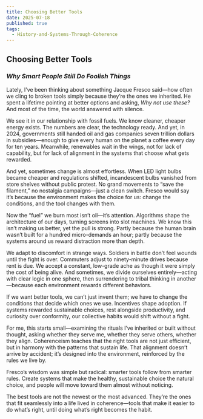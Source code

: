 ```yaml
---
title: Choosing Better Tools
date: 2025-07-18
published: true
tags:
  - History-and-Systems-Through-Coherence
---
```

## **Choosing Better Tools**

### *Why Smart People Still Do Foolish Things*

Lately, I’ve been thinking about something Jacque Fresco said—how often we cling to broken tools simply because they’re the ones we inherited. He spent a lifetime pointing at better options and asking, _Why not use these?_ And most of the time, the world answered with silence.

We see it in our relationship with fossil fuels. We know cleaner, cheaper energy exists. The numbers are clear, the technology ready. And yet, in 2024, governments still handed oil and gas companies seven trillion dollars in subsidies—enough to give every human on the planet a coffee every day for ten years. Meanwhile, renewables wait in the wings, not for lack of capability, but for lack of alignment in the systems that choose what gets rewarded.

And yet, sometimes change is almost effortless. When LED light bulbs became cheaper and regulations shifted, incandescent bulbs vanished from store shelves without public protest. No grand movements to “save the filament,” no nostalgia campaigns—just a clean switch. Fresco would say it’s because the environment makes the choice for us: change the conditions, and the tool changes with them.

Now the “fuel” we burn most isn’t oil—it’s attention. Algorithms shape the architecture of our days, turning screens into slot machines. We know this isn’t making us better, yet the pull is strong. Partly because the human brain wasn’t built for a hundred micro-demands an hour; partly because the systems around us reward distraction more than depth.

We adapt to discomfort in strange ways. Soldiers in battle don’t feel wounds until the fight is over. Commuters adjust to ninety-minute drives because rent is due. We accept a constant, low-grade ache as though it were simply the cost of being alive. And sometimes, we divide ourselves entirely—acting with clear logic in one sphere, then surrendering to tribal thinking in another—because each environment rewards different behaviors.

If we want better tools, we can’t just invent them; we have to change the conditions that decide which ones we use. Incentives shape adoption. If systems rewarded sustainable choices, rest alongside productivity, and curiosity over conformity, our collective habits would shift without a fight.

For me, this starts small—examining the rituals I’ve inherited or built without thought, asking whether they serve me, whether they serve others, whether they align. Coherenceism teaches that the right tools are not just efficient, but in harmony with the patterns that sustain life. That alignment doesn’t arrive by accident; it’s designed into the environment, reinforced by the rules we live by.

Fresco’s wisdom was simple but radical: smarter tools follow from smarter rules. Create systems that make the healthy, sustainable choice the natural choice, and people will move toward them almost without noticing.

The best tools are not the newest or the most advanced. They’re the ones that fit seamlessly into a life lived in coherence—tools that make it easier to do what’s right, until doing what’s right becomes the habit.